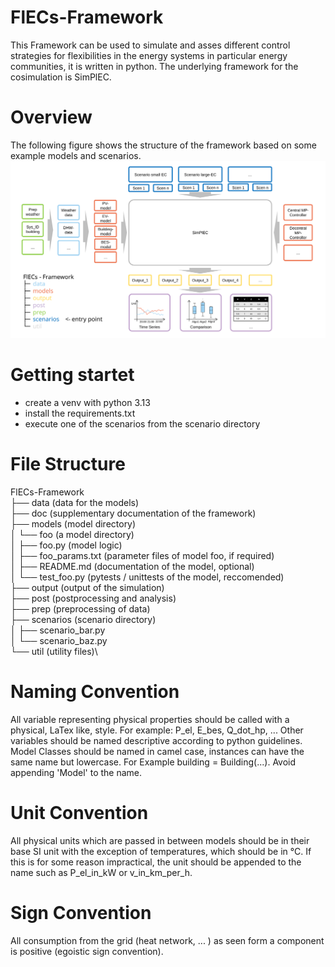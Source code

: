 # FlECs-Framework

This Framework can be used to simulate and asses different control strategies for flexibilities in the energy systems in particular energy communities, it is written in python.
The underlying framework for the cosimulation is SimPlEC. 

# Overview
The following figure shows the structure of the framework based on some example models and scenarios.
![Overview](doc/Overview.svg?raw=true "Overview")

# Getting startet
- create a venv with python 3.13
- install the requirements.txt
- execute one of the scenarios from the scenario directory

# File Structure

FlECs-Framework\
├── data (data for the models)\
├── doc (supplementary documentation of the framework)\
├── models (model directory)\
│   └── foo (a model directory)\
│       ├── foo.py (model logic)\
│       ├── foo_params.txt (parameter files of model foo, if required)\
│       ├── README.md (documentation of the model, optional)\
│       └── test_foo.py (pytests / unittests of the model, reccomended)\
├── output (output of the simulation)\
├── post (postprocessing and analysis)\
├── prep (preprocessing of data)\
├── scenarios (scenario directory)\
│   ├── scenario_bar.py\
│   └── scenario_baz.py\
└── util (utility files)\

# Naming Convention
All variable representing physical properties should be called with a physical, LaTex like, style. For example: P_el, E_bes, Q_dot_hp, ...
Other variables should be named descriptive according to python guidelines.
Model Classes should be named in camel case, instances can have the same name but lowercase. For Example
building = Building(...). Avoid appending 'Model' to the name.

# Unit Convention
All physical units which are passed in between models should be in their base SI unit with the exception of temperatures, which should be in °C. If this is for some reason impractical, the unit should be appended to the name such as P_el_in_kW or v_in_km_per_h.

# Sign Convention
All consumption from the grid (heat network, ... ) as seen form a component is positive (egoistic sign convention).

